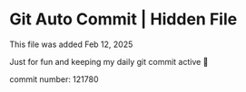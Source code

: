 # Git Auto Commit | Hidden File

This file was added Feb 12, 2025

Just for fun and keeping my daily git commit active 🤪

commit number: 121780
